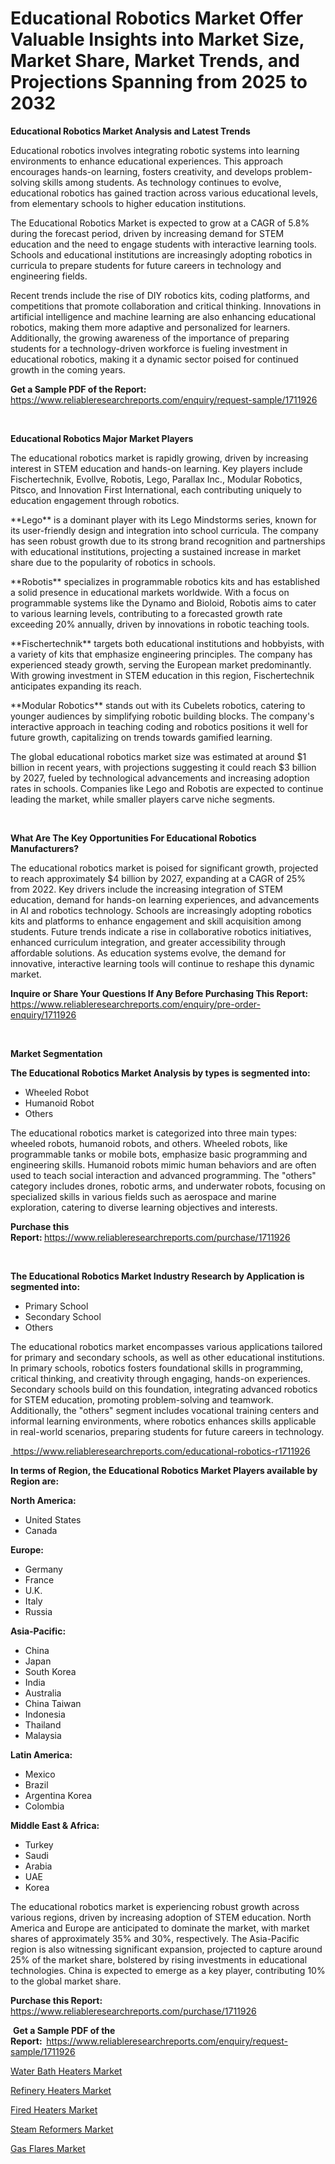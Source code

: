 <p><h1>Educational Robotics Market Offer Valuable Insights into Market Size, Market Share, Market Trends, and Projections Spanning from 2025 to 2032</h1></p><p><strong>Educational Robotics Market Analysis and Latest Trends</strong></p>
<p><p>Educational robotics involves integrating robotic systems into learning environments to enhance educational experiences. This approach encourages hands-on learning, fosters creativity, and develops problem-solving skills among students. As technology continues to evolve, educational robotics has gained traction across various educational levels, from elementary schools to higher education institutions.</p><p>The Educational Robotics Market is expected to grow at a CAGR of 5.8% during the forecast period, driven by increasing demand for STEM education and the need to engage students with interactive learning tools. Schools and educational institutions are increasingly adopting robotics in curricula to prepare students for future careers in technology and engineering fields. </p><p>Recent trends include the rise of DIY robotics kits, coding platforms, and competitions that promote collaboration and critical thinking. Innovations in artificial intelligence and machine learning are also enhancing educational robotics, making them more adaptive and personalized for learners. Additionally, the growing awareness of the importance of preparing students for a technology-driven workforce is fueling investment in educational robotics, making it a dynamic sector poised for continued growth in the coming years.</p></p>
<p><strong>Get a Sample PDF of the Report:&nbsp;</strong> <a href="https://www.reliableresearchreports.com/enquiry/request-sample/1711926?utm_campaign=36&utm_medium=2&utm_source=Github&utm_content=ia&utm_term=19022025&utm_id=educational-robotics">https://www.reliableresearchreports.com/enquiry/request-sample/1711926</a></p>
<p>&nbsp;</p>
<p><strong>Educational Robotics Major Market Players</strong></p>
<p><p>The educational robotics market is rapidly growing, driven by increasing interest in STEM education and hands-on learning. Key players include Fischertechnik, Evollve, Robotis, Lego, Parallax Inc., Modular Robotics, Pitsco, and Innovation First International, each contributing uniquely to education engagement through robotics.</p><p>**Lego** is a dominant player with its Lego Mindstorms series, known for its user-friendly design and integration into school curricula. The company has seen robust growth due to its strong brand recognition and partnerships with educational institutions, projecting a sustained increase in market share due to the popularity of robotics in schools.</p><p>**Robotis** specializes in programmable robotics kits and has established a solid presence in educational markets worldwide. With a focus on programmable systems like the Dynamo and Bioloid, Robotis aims to cater to various learning levels, contributing to a forecasted growth rate exceeding 20% annually, driven by innovations in robotic teaching tools.</p><p>**Fischertechnik** targets both educational institutions and hobbyists, with a variety of kits that emphasize engineering principles. The company has experienced steady growth, serving the European market predominantly. With growing investment in STEM education in this region, Fischertechnik anticipates expanding its reach.</p><p>**Modular Robotics** stands out with its Cubelets robotics, catering to younger audiences by simplifying robotic building blocks. The company's interactive approach in teaching coding and robotics positions it well for future growth, capitalizing on trends towards gamified learning.</p><p>The global educational robotics market size was estimated at around $1 billion in recent years, with projections suggesting it could reach $3 billion by 2027, fueled by technological advancements and increasing adoption rates in schools. Companies like Lego and Robotis are expected to continue leading the market, while smaller players carve niche segments.</p></p>
<p>&nbsp;</p>
<p><strong>What Are The Key Opportunities For Educational Robotics Manufacturers?</strong></p>
<p><p>The educational robotics market is poised for significant growth, projected to reach approximately $4 billion by 2027, expanding at a CAGR of 25% from 2022. Key drivers include the increasing integration of STEM education, demand for hands-on learning experiences, and advancements in AI and robotics technology. Schools are increasingly adopting robotics kits and platforms to enhance engagement and skill acquisition among students. Future trends indicate a rise in collaborative robotics initiatives, enhanced curriculum integration, and greater accessibility through affordable solutions. As education systems evolve, the demand for innovative, interactive learning tools will continue to reshape this dynamic market.</p></p>
<p><strong>Inquire or Share Your Questions If Any Before Purchasing This Report:</strong> <a href="https://www.reliableresearchreports.com/enquiry/pre-order-enquiry/1711926?utm_campaign=36&utm_medium=2&utm_source=Github&utm_content=ia&utm_term=19022025&utm_id=educational-robotics">https://www.reliableresearchreports.com/enquiry/pre-order-enquiry/1711926</a></p>
<p>&nbsp;</p>
<p><strong>Market Segmentation</strong></p>
<p><strong>The Educational Robotics Market Analysis by types is segmented into:</strong></p>
<p><ul><li>Wheeled Robot</li><li>Humanoid Robot</li><li>Others</li></ul></p>
<p><p>The educational robotics market is categorized into three main types: wheeled robots, humanoid robots, and others. Wheeled robots, like programmable tanks or mobile bots, emphasize basic programming and engineering skills. Humanoid robots mimic human behaviors and are often used to teach social interaction and advanced programming. The "others" category includes drones, robotic arms, and underwater robots, focusing on specialized skills in various fields such as aerospace and marine exploration, catering to diverse learning objectives and interests.</p></p>
<p><strong>Purchase this Report:&nbsp;</strong><a href="https://www.reliableresearchreports.com/purchase/1711926?utm_campaign=36&utm_medium=2&utm_source=Github&utm_content=ia&utm_term=19022025&utm_id=educational-robotics">https://www.reliableresearchreports.com/purchase/1711926</a></p>
<p>&nbsp;</p>
<p><strong>The Educational Robotics Market Industry Research by Application is segmented into:</strong></p>
<p><ul><li>Primary School</li><li>Secondary School</li><li>Others</li></ul></p>
<p><p>The educational robotics market encompasses various applications tailored for primary and secondary schools, as well as other educational institutions. In primary schools, robotics fosters foundational skills in programming, critical thinking, and creativity through engaging, hands-on experiences. Secondary schools build on this foundation, integrating advanced robotics for STEM education, promoting problem-solving and teamwork. Additionally, the "others" segment includes vocational training centers and informal learning environments, where robotics enhances skills applicable in real-world scenarios, preparing students for future careers in technology.</p></p>
<p><a href="https://www.reliableresearchreports.com/educational-robotics-r1711926?utm_campaign=36&utm_medium=2&utm_source=Github&utm_content=ia&utm_term=19022025&utm_id=educational-robotics">&nbsp;https://www.reliableresearchreports.com/educational-robotics-r1711926</a></p>
<p><strong>In terms of Region, the Educational Robotics Market Players available by Region are:</strong></p>
<p>
    <p> <strong> North America: </strong>
        <ul>
            <li>United States</li>
            <li>Canada</li>
        </ul>
        </p> 
    <p> <strong> Europe: </strong>
        <ul>
            <li>Germany</li>
            <li>France</li>
            <li>U.K.</li>
            <li>Italy</li>
            <li>Russia</li>
        </ul>
        </p> 
    <p> <strong> Asia-Pacific: </strong>
        <ul>
            <li>China</li>
            <li>Japan</li>
            <li>South Korea</li>
            <li>India</li>
            <li>Australia</li>
            <li>China Taiwan</li>
            <li>Indonesia</li>
            <li>Thailand</li>
            <li>Malaysia</li>
        </ul>
        </p> 
    <p> <strong> Latin America: </strong>
        <ul>
            <li>Mexico</li>
            <li>Brazil</li>
            <li>Argentina Korea</li>
            <li>Colombia</li>
        </ul>
        </p> 
    <p> <strong> Middle East & Africa: </strong>
        <ul>
            <li>Turkey</li>
            <li>Saudi</li>
            <li>Arabia</li>
            <li>UAE</li>
            <li>Korea</li>
        </ul>
    </p>
    </p>
<p><p>The educational robotics market is experiencing robust growth across various regions, driven by increasing adoption of STEM education. North America and Europe are anticipated to dominate the market, with market shares of approximately 35% and 30%, respectively. The Asia-Pacific region is also witnessing significant expansion, projected to capture around 25% of the market share, bolstered by rising investments in educational technologies. China is expected to emerge as a key player, contributing 10% to the global market share.</p></p>
<p><strong>Purchase this Report: </strong><a href="https://www.reliableresearchreports.com/purchase/1711926?utm_campaign=36&utm_medium=2&utm_source=Github&utm_content=ia&utm_term=19022025&utm_id=educational-robotics">https://www.reliableresearchreports.com/purchase/1711926</a></p>
<p>&nbsp;<strong>Get a Sample PDF of the Report:&nbsp;&nbsp;</strong><a href="https://www.reliableresearchreports.com/enquiry/request-sample/1711926?utm_campaign=36&utm_medium=2&utm_source=Github&utm_content=ia&utm_term=19022025&utm_id=educational-robotics">https://www.reliableresearchreports.com/enquiry/request-sample/1711926</a></p>
<p><strong></strong></p>
<p><p><a href="https://github.com/meuskocov/Market-Research-Report-List-1/blob/main/water-bath-heaters-market.md?utm_campaign=36&utm_medium=2&utm_source=Github&utm_content=ia&utm_term=19022025&utm_id=educational-robotics">Water Bath Heaters Market</a></p><p><a href="https://github.com/beroxiluwaya/Market-Research-Report-List-1/blob/main/refinery-heaters-market.md?utm_campaign=36&utm_medium=2&utm_source=Github&utm_content=ia&utm_term=19022025&utm_id=educational-robotics">Refinery Heaters Market</a></p><p><a href="https://github.com/binnazcassam/Market-Research-Report-List-1/blob/main/fired-heaters-market.md?utm_campaign=36&utm_medium=2&utm_source=Github&utm_content=ia&utm_term=19022025&utm_id=educational-robotics">Fired Heaters Market</a></p><p><a href="https://github.com/saklpelzami95/Market-Research-Report-List-1/blob/main/steam-reformers-market.md?utm_campaign=36&utm_medium=2&utm_source=Github&utm_content=ia&utm_term=19022025&utm_id=educational-robotics">Steam Reformers Market</a></p><p><a href="https://github.com/genayziben/Market-Research-Report-List-1/blob/main/gas-flares-market.md?utm_campaign=36&utm_medium=2&utm_source=Github&utm_content=ia&utm_term=19022025&utm_id=educational-robotics">Gas Flares Market</a></p></p>